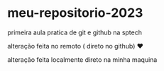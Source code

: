 # meu-repositorio-2023
primeira aula pratica de git e github na sptech 

alteração feita no remoto ( direto no github) 
❤️


alteração feita localmente direto na minha maquina 